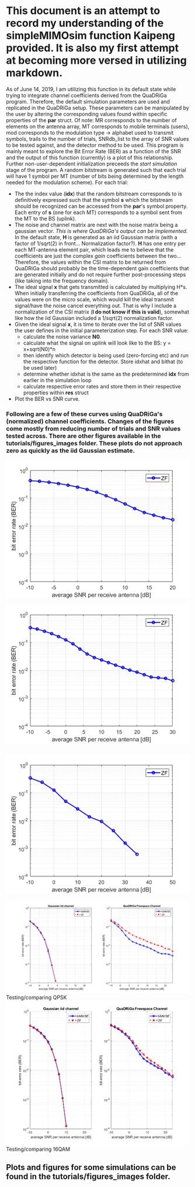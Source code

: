 # This document is an attempt to record my understanding of the **simpleMIMOsim** function Kaipeng provided. It is also my first attempt at becoming more versed in utilizing markdown.

As of June 14, 2019, I am utilizing this function in its default state while trying to integrate channel coefficients derived from the QuaDRiGa program. Therefore, the default simulation parameters are used and replicated in the QuaDRiGa setup. These parameters can be manipulated by the user by altering the corresponding values found within specific properties of the **par** struct. Of note: MR corresponds to the number of elements on the antenna array, MT corresponds to mobile terminals (users), mod corresponds to the modulation type -> alphabet used to transmit symbols, trails to the number of trials, SNRdb_list to the array of SNR values to be tested against, and the detector method to be used. This program is mainly meant to explore the Bit Error Rate (BER) as a function of the SNR and the output of this function (currently) is a plot of this relationship.
Further non-user-dependent initialization preceeds the *start simulation* stage of the program. A random bitstream is generated such that each trial will have 1 symbol per MT (number of bits being determined by the length needed for the modulation scheme). 
For each trial:
* The the index value (**idx**) that the random bitstream corresponds to is definitively expressed such that the symbol **s** which the bitstream should be recognized can be accessed from the **par**'s symbol property. Each entry of **s** (one for each MT) corresponds to a symbol sent from the MT to the BS (uplink).
* The noise and channel matrix are next with the noise matrix being a gaussian vector. *This is where QuaDRiGa's output can be implemented.* In the default state, **H** is generated as an iid Gaussian matrix (with a factor of 1/sqrt(2) in front... Normalization factor?). **H** has one entry per each MT-antenna element pair, which leads me to believe that the coefficients are just the complex *gain* coefficients between the two... Therefore, the values within the CSI matrix to be returned from QuaDRiGa should probably be the time-dependent gain coefficients that are generated initially and do not require further post-processing steps (like taking into the frequency domain).
* The ideal signal **x** that gets transmitted is calculated by multiplying H\*s. When initially transferring the coefficients from QuaDRiGa, all of the values were on the micro scale, which would kill the ideal transmit signal/have the noise cancel everything out. That is why I include a normalization of the CSI matrix (**I do not know if this is valid**), somewhat like how the iid Gaussian included a 1/sqrt(2) normalization factor. 
* Given the ideal signal **x**, it is time to iterate over the list of SNR values the user defines in the initial parameterization step. For each SNR value:
  * calculate the noise variance **N0**. 
  * calculate what the signal on uplink will look like to the BS: y = x+sqrt(N0)\*n
  * then identify which detector is being used (zero-forcing etc) and run the respective function for the detector. Store idxhat and bithat (to be used later)
  * determine whether idxhat is the same as the predetermined **idx** from earlier in the simulation loop
  * calculate respective error rates and store them in their respective properties within **res** struct
* Plot the BER vs SNR curve. 
### Following are a few of these curves using QuaDRiGa's (normalized) channel coefficients. Changes of the figures come mostly from reducing number of trials and SNR values tested across. There are other figures available in the tutorials/figures_images folder. These plots do not approach zero as quickly as the iid Gaussian estimate.

![alt text](https://github.com/JamesMcNaney/Summer19_MIMO/blob/master/Quadriga/tutorials/figures_images/quadriga_in_simulation.png)

![alt text](https://github.com/JamesMcNaney/Summer19_MIMO/blob/master/Quadriga/tutorials/figures_images/quadriga_in_simulation_2.png)

![alt text](https://github.com/JamesMcNaney/Summer19_MIMO/blob/master/Quadriga/tutorials/figures_images/quadriga_in_simulation_3.png)
---
![alt text](https://github.com/JamesMcNaney/Summer19_MIMO/blob/master/Quadriga/tutorials/figures_images/comparing_iidQuadriga_64x8.png)
Testing/comparing QPSK
![alt text](https://github.com/JamesMcNaney/Summer19_MIMO/blob/master/Quadriga/tutorials/figures_images/comparing_iidQuadriga_64x8_16QAM.png)
Testing/comparing 16QAM
## Plots and figures for some simulations can be found in the tutorials/figures_images folder.
